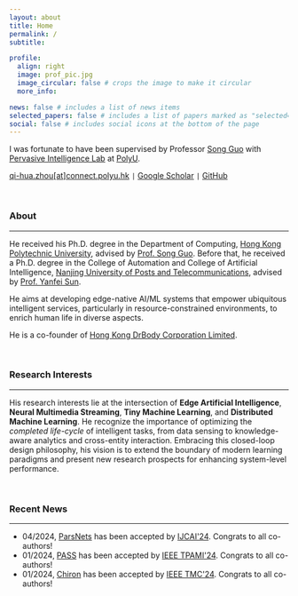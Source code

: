 ```yaml
---
layout: about
title: Home
permalink: /
subtitle: 

profile:
  align: right
  image: prof_pic.jpg
  image_circular: false # crops the image to make it circular
  more_info: 

news: false # includes a list of news items
selected_papers: false # includes a list of papers marked as "selected={true}"
social: false # includes social icons at the bottom of the page
---
```



<!-- Assistant Professor  
College of Computer Science and Software Engineering  
Shenzhen University  
Shenzhen 518060, Guangdong, P.R.China  

Office: Room 618-1, Zhiteng Building, Yuehai Campus, SZU -->  

I was fortunate to have been supervised by Professor [Song Guo](https://cse.hkust.edu.hk/admin/people/faculty/profile/songguo) with [Pervasive Intelligence Lab](https://hkpeilab.github.io/) at [PolyU](https://www.polyu.edu.hk/).

[qi-hua.zhou[at]connect.polyu.hk](https://qihuazhou.github.io/) <code>&#124;</code> [Google Scholar](https://scholar.google.com/citations?user=vsD8e8QAAAAJ) <code>&#124;</code> [GitHub](https://github.com/kimihe)


<!-- > <span style="font-size:11pt; color:#A8A8A8"> *"I never think of the future. It comes soon enough." — Albert Einstein*</span>   -->



&nbsp;

### About
---

<!-- Dr. Qihua Zhou is an Assistant Professor in the [College of Computer Science and Software Engineering](https://csse.szu.edu.cn/pages/university/index) at [Shenzhen University](https://www.szu.edu.cn/). He is also a co-founder of [Hong Kong DrBody Corporation Limited](https://zerodrbody.wixsite.com/drbody). -->

He received his Ph.D. degree in the Department of Computing, [Hong Kong Polytechnic University](https://www.polyu.edu.hk/), advised by [Prof. Song Guo](https://cse.hkust.edu.hk/admin/people/faculty/profile/songguo).
Before that, he received a Ph.D. degree in the College of Automation and College of Artificial Intelligence, [Nanjing University of Posts and Telecommunications](https://www.njupt.edu.cn/), advised by [Prof. Yanfei Sun](https://yjs.njupt.edu.cn/dsgl/nocontrol/college/dsfcxq.htm?dsJbxxId=9B9D05C52D3F2DCFE050007F01006EFE). 
<!-- and [Prof. Kun Wang](https://sme.fudan.edu.cn/60/2f/c31133a352303/page.htm). -->

He aims at developing edge-native AI/ML systems that empower ubiquitous intelligent services, particularly in resource-constrained environments, to enrich human life in diverse aspects.

He is a co-founder of [Hong Kong DrBody Corporation Limited](https://zerodrbody.wixsite.com/drbody).



&nbsp;  

### Research Interests
---

His research interests lie at the intersection of **Edge Artificial Intelligence**, **Neural Multimedia Streaming**, **Tiny Machine Learning**, and **Distributed Machine Learning**. 
He recognize the importance of optimizing the *completed life-cycle* of intelligent tasks, from data sensing to knowledge-aware analytics and cross-entity interaction. 
Embracing this closed-loop design philosophy, his vision is to extend the boundary of modern learning paradigms and present new research prospects for enhancing system-level performance.

<!-- His research outcomes cover a broad spectrum, ranging from *theory* to *implementation*, with a primary focus on three key aspects. -->




<!-- &nbsp;

### To Prospective Students
---

* Make sure you read this [document](https://www.discoverphds.com/advice/applying/cv-for-phd-application) before sending emails. Students with a background in neural video codecs, model compression/quantization, distributed machine learning are preferred.
* If you are a SZU student, I will respond to all your emails (100% guaranteed). Alternatively, you can come to my office (Room 618-1) for a personal discussion. -->




&nbsp;  

### Recent News
---

* 04/2024, [ParsNets](https://arxiv.org/pdf/2312.09709) has been accepted by [IJCAI'24](https://ijcai24.org/). Congrats to all co-authors!  
* 01/2024, [PASS](https://ieeexplore.ieee.org/document/10381763) has been accepted by [IEEE TPAMI'24](https://ieeexplore.ieee.org/xpl/RecentIssue.jsp?punumber=34). Congrats to all co-authors! 
* 01/2024, [Chiron](https://ieeexplore.ieee.org/document/10382540) has been accepted by [IEEE TMC'24](https://ieeexplore.ieee.org/xpl/RecentIssue.jsp?punumber=7755). Congrats to all co-authors!  




